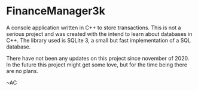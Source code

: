 # FinanceManager3k

A console application written in C++ to store transactions. This is not a serious project and was created with the intend to learn about databases in C++. 
The library used is SQLite 3, a small but fast implementation of a SQL database. 

There have not been any updates on this project since november of 2020. In the future this project might get some love, but for the time being there
are no plans. 


~AC

